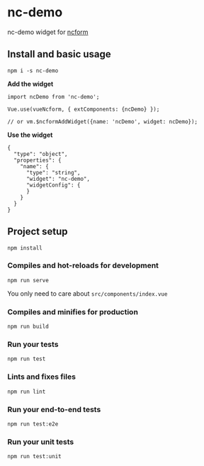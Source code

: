 # nc-demo

nc-demo widget for [ncform](https://github.com/ncform/ncform)

## Install and basic usage

```
npm i -s nc-demo
```

**Add the widget**

```
import ncDemo from 'nc-demo';

Vue.use(vueNcform, { extComponents: {ncDemo} });

// or vm.$ncformAddWidget({name: 'ncDemo', widget: ncDemo});

```

**Use the widget**

```
{
  "type": "object",
  "properties": {
    "name": {
      "type": "string",
      "widget": "nc-demo",
      "widgetConfig": {
      }
    }
  }
}
```

## Project setup
```
npm install
```

### Compiles and hot-reloads for development
```
npm run serve
```

You only need to care about `src/components/index.vue`

### Compiles and minifies for production
```
npm run build
```

### Run your tests
```
npm run test
```

### Lints and fixes files
```
npm run lint
```

### Run your end-to-end tests
```
npm run test:e2e
```

### Run your unit tests
```
npm run test:unit
```
